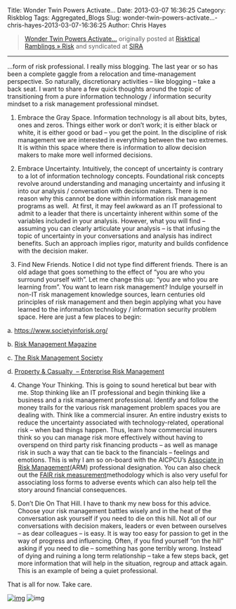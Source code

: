 Title: Wonder Twin Powers Activate…
Date: 2013-03-07 16:36:25
Category: Riskblog
Tags: Aggregated_Blogs
Slug: wonder-twin-powers-activate...-chris-hayes-2013-03-07-16:36:25
Author: Chris Hayes

>[Wonder Twin Powers Activate…](http://risktical.com/2013/03/07/wonder-twin-powers-activate/) originally posted at [Risktical Ramblings » Risk](http://risktical.com) and syndicated at [SIRA](http://societyinforisk.org)
***
…form of risk professional. I really miss blogging. The last year or so has been a complete gaggle from a relocation and time-management perspective. So naturally, discretionary activities – like blogging – take a back seat. I want to share a few quick thoughts around the topic of transitioning from a pure information technology / information security mindset to a risk management professional mindset.

1. Embrace the Gray Space. Information technology is all about bits, bytes, ones and zeros. Things either work or don’t work; it is either black or white, it is either good or bad – you get the point. In the discipline of risk management we are interested in everything between the two extremes. It is within this space where there is information to allow decision makers to make more well informed decisions.

2. Embrace Uncertainty. Intuitively, the concept of uncertainty is contrary to a lot of information technology concepts. Foundational risk concepts revolve around understanding and managing uncertainty and infusing it into our analysis / conversation with decision makers. There is no reason why this cannot be done within information risk management programs as well.  At first, it may feel awkward as an IT professional to admit to a leader that there is uncertainty inherent within some of the variables included in your analysis. However, what you will find – assuming you can clearly articulate your analysis – is that infusing the topic of uncertainty in your conversations and analysis has indirect benefits. Such an approach implies rigor, maturity and builds confidence with the decision maker.

3. Find New Friends. Notice I did not type find different friends. There is an old adage that goes something to the effect of “you are who you surround yourself with”. Let me change this up: “you are who you are learning from”. You want to learn risk management? Indulge yourself in non-IT risk management knowledge sources, learn centuries old principles of risk management and then begin applying what you have learned to the information technology / information security problem space. Here are just a few places to begin:

a. <https://www.societyinforisk.org/>

b. [Risk Management Magazine](http://www.rmmagazine.com/)

c. [The Risk Management Society](http://www.rims.org)

d. [Property & Casualty  – Enterprise Risk Management](http://www.propertycasualty360.com/Risk/erm?ref=nav)

4. Change Your Thinking. This is going to sound heretical but bear with me. Stop thinking like an IT professional and begin thinking like a business and a risk management professional. Identify and follow the money trails for the various risk management problem spaces you are dealing with. Think like a commercial insurer. An entire industry exists to reduce the uncertainty associated with technology-related, operational risk – when bad things happen. Thus, learn how commercial insurers think so you can manage risk more effectively without having to overspend on third party risk financing products – as well as manage risk in such a way that can tie back to the financials – feelings and emotions. This is why I am so on-board with the AICPCU’s [Associate in Risk Management](http://www.aicpcu.org/comet/programs/arm/arm.htm#tab1)(ARM) professional designation. You can also check out the [FAIR risk measurement](http://www.cxoware.com/what-is-fair/)methodology which is also very useful for associating loss forms to adverse events which can also help tell the story around financial consequences.

5. Don’t Die On That Hill. I have to thank my new boss for this advice. Choose your risk management battles wisely and in the heat of the conversation ask yourself if you need to die on this hill. Not all of our conversations with decision makers, leaders or even between ourselves – as dear colleagues – is easy. It is way too easy for passion to get in the way of progress and influencing. Often, if you find yourself “on the hill” asking if you need to die – something has gone terribly wrong. Instead of dying and ruining a long term relationship – take a few steps back, get more information that will help in the situation, regroup and attack again. This is an example of being a quiet professional.

That is all for now. Take care.

[![img](http://feeds.wordpress.com/1.0/comments/risktical.wordpress.com/430/)](http://feeds.wordpress.com/1.0/gocomments/risktical.wordpress.com/430/) ![img](http://stats.wordpress.com/b.gif?host=risktical.com&blog=4314091&post=430&subd=risktical&ref=&feed=1)


